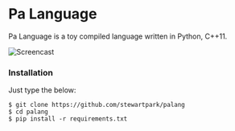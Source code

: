 Pa Language
===========

Pa Language is a toy compiled language written in Python, C++11.

![Screencast](http://i.imgur.com/UOgXjKp.gif)

### Installation

Just type the below:

```
$ git clone https://github.com/stewartpark/palang
$ cd palang
$ pip install -r requirements.txt
```
